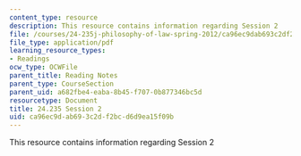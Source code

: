```yaml
---
content_type: resource
description: This resource contains information regarding Session 2
file: /courses/24-235j-philosophy-of-law-spring-2012/ca96ec9dab693c2df2bcd6d9ea15f09b_MIT24_235JS12_Session2.pdf
file_type: application/pdf
learning_resource_types:
- Readings
ocw_type: OCWFile
parent_title: Reading Notes
parent_type: CourseSection
parent_uid: a682fbe4-eaba-8b45-f707-0b877346bc5d
resourcetype: Document
title: 24.235 Session 2
uid: ca96ec9d-ab69-3c2d-f2bc-d6d9ea15f09b
---
```

This resource contains information regarding Session 2

